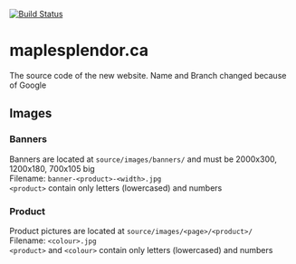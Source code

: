 [![Build Status](https://travis-ci.org/lbischof/maplesplendor.ca.svg?branch=master)](https://travis-ci.org/lbischof/maplesplendor.ca)

# maplesplendor.ca

The source code of the new website. Name and Branch changed because of Google

## Images

### Banners
Banners are located at `source/images/banners/` and must be 2000x300, 1200x180, 700x105 big<br>
Filename: `banner-<product>-<width>.jpg`<br>
`<product>` contain only letters (lowercased) and numbers

### Product
Product pictures are located at `source/images/<page>/<product>/`<br>
Filename: `<colour>.jpg`<br>
`<product>` and `<colour>` contain only letters (lowercased) and numbers
